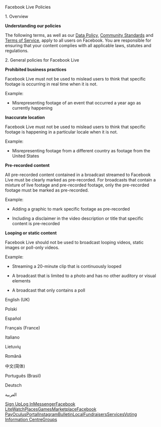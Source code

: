 Facebook Live Policies

1\. Overview

**Understanding our policies**

The following terms, as well as our [Data Policy](https://www.facebook.com/about/privacy/), [Community Standards](https://www.facebook.com/communitystandards/) and [Terms of Service](https://www.facebook.com/legal/terms), apply to all users on Facebook. You are responsible for ensuring that your content complies with all applicable laws, statutes and regulations.

2\. General policies for Facebook Live

**Prohibited business practices**

Facebook Live must not be used to mislead users to think that specific footage is occurring in real time when it is not.

Example:

*   Misrepresenting footage of an event that occurred a year ago as currently happening

**Inaccurate location**

Facebook Live must not be used to mislead users to think that specific footage is happening in a particular locale when it is not.

Example:

*   Misrepresenting footage from a different country as footage from the United States

**Pre-recorded content**

All pre-recorded content contained in a broadcast streamed to Facebook Live must be clearly marked as pre-recorded. For broadcasts that contain a mixture of live footage and pre-recorded footage, only the pre-recorded footage must be marked as pre-recorded.

Example:

*   Adding a graphic to mark specific footage as pre-recorded

*   Including a disclaimer in the video description or title that specific content is pre-recorded

**Looping or static content**

Facebook Live should not be used to broadcast looping videos, static images or poll-only videos.

Example:

*   Streaming a 20-minute clip that is continuously looped

*   A broadcast that is limited to a photo and has no other auditory or visual elements

*   A broadcast that only contains a poll

English (UK)

Polski

Español

Français (France)

Italiano

Lietuvių

Română

中文(简体)

Português (Brasil)

Deutsch

العربية

[Sign Up](https://www.facebook.com/reg/)[Log In](https://www.facebook.com/login/)[Messenger](https://l.facebook.com/l.php?u=https%3A%2F%2Fmessenger.com%2F&h=AT0Lyw51OZR6-YhglZF9B8QY3obGP-_4IV9J2PGs9PylglT7zNCiOsF-fCairvns5S-HBOsU50fo6XyQrJaqtDiquzlqej7kon2O-wU_gZe2jDGhUrZFSjlILjbaOHdpsxofoVwVkX5rEA-u9OySCzyjIyPowT6sGFVb7Q)[Facebook Lite](https://www.facebook.com/lite/)[Watch](https://en-gb.facebook.com/watch/)[Places](https://www.facebook.com/places/)[Games](https://www.facebook.com/games/)[Marketplace](https://www.facebook.com/marketplace/)[Facebook Pay](https://pay.facebook.com/)[Oculus](https://l.facebook.com/l.php?u=https%3A%2F%2Fwww.oculus.com%2F&h=AT0Lyw51OZR6-YhglZF9B8QY3obGP-_4IV9J2PGs9PylglT7zNCiOsF-fCairvns5S-HBOsU50fo6XyQrJaqtDiquzlqej7kon2O-wU_gZe2jDGhUrZFSjlILjbaOHdpsxofoVwVkX5rEA-u9OySCzyjIyPowT6sGFVb7Q)[Portal](https://portal.facebook.com/)[Instagram](https://l.facebook.com/l.php?u=https%3A%2F%2Fwww.instagram.com%2F&h=AT0Lyw51OZR6-YhglZF9B8QY3obGP-_4IV9J2PGs9PylglT7zNCiOsF-fCairvns5S-HBOsU50fo6XyQrJaqtDiquzlqej7kon2O-wU_gZe2jDGhUrZFSjlILjbaOHdpsxofoVwVkX5rEA-u9OySCzyjIyPowT6sGFVb7Q)[Bulletin](https://www.bulletin.com/)[Local](https://www.facebook.com/local/lists/245019872666104/)[Fundraisers](https://www.facebook.com/fundraisers/)[Services](https://www.facebook.com/biz/directory/)[Voting Information Centre](https://www.facebook.com/votinginformationcenter/?entry_point=c2l0ZQ%3D%3D)[Groups](https://www.facebook.com/groups/explore/)
